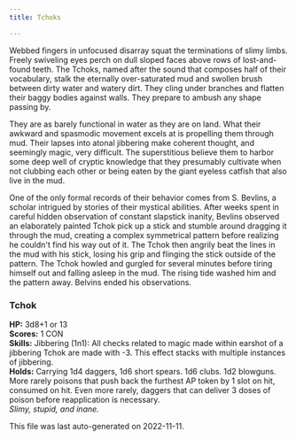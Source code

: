 ```yaml
---
title: Tchoks

---
```


Webbed fingers in unfocused disarray squat the terminations of slimy limbs. Freely swiveling eyes perch on dull sloped faces above rows of lost-and-found teeth. The Tchoks, named after the sound that composes half of their vocabulary, stalk the eternally over-saturated mud and swollen brush between dirty water and watery dirt. They cling under branches and flatten their baggy bodies against walls. They prepare to ambush any shape passing by. 

They are as barely functional in water as they are on land. What their awkward and spasmodic movement excels at is propelling them through mud. Their lapses into atonal jibbering make coherent thought, and seemingly magic, very difficult. The superstitious believe them to harbor some deep well of cryptic knowledge that they presumably cultivate when not clubbing each other or being eaten by the giant eyeless catfish that also live in the mud.  

One of the only formal records of their behavior comes from S. Bevlins, a scholar intrigued by stories of their mystical abilities. After weeks spent in careful hidden observation of constant slapstick inanity, Bevlins observed an elaborately painted Tchok pick up a stick and stumble around dragging it through the mud, creating a complex symmetrical pattern before realizing he couldn't find his way out of it. The Tchok then angrily beat the lines in the mud with his stick, losing his grip and flinging the stick outside of the pattern. The Tchok howled and gurgled for several minutes before tiring himself out and falling asleep in the mud. The rising tide washed him and the pattern away. Belvins ended his observations.  


###  Tchok  
**HP:** 3d8+1 or 13  
**Scores:** 1 CON  
**Skills:** Jibbering (1n1): All checks related to magic made within earshot of a
jibbering Tchok are made with -3. This effect stacks with multiple instances
of jibbering.  
**Holds:** Carrying 1d4 daggers, 1d6 short spears. 1d6 clubs. 1d2 blowguns.
More rarely poisons that push back the furthest AP token by 1 slot on hit,
consumed on hit. Even more rarely, daggers that can deliver 3 doses of
poison before reapplication is necessary.  
*Slimy, stupid, and inane.*  
  

This file was last auto-generated on 2022-11-11.